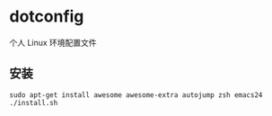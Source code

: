 # dotconfig

个人 Linux 环境配置文件

## 安装

```
sudo apt-get install awesome awesome-extra autojump zsh emacs24 
./install.sh
```
